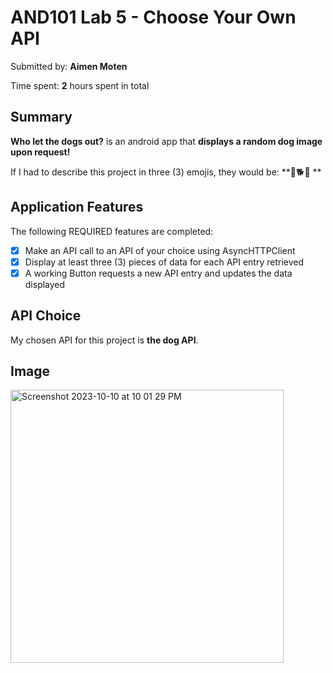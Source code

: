 # AND101 Lab 5 - Choose Your Own API

Submitted by: **Aimen Moten**

Time spent: **2** hours spent in total

## Summary

**Who let the dogs out?** is an android app that **displays a random dog image upon request!**

If I had to describe this project in three (3) emojis, they would be: **🐶🐕🐩 **

## Application Features

The following REQUIRED features are completed:

- [X] Make an API call to an API of your choice using AsyncHTTPClient
- [X] Display at least three (3) pieces of data for each API entry retrieved
- [X] A working Button requests a new API entry and updates the data displayed

## API Choice


My chosen API for this project is **the dog API**.

## Image 
<img width="437" alt="Screenshot 2023-10-10 at 10 01 29 PM" src="https://github.com/aimen-moten/dogAPI/assets/115741361/aaf28eb1-250d-4db9-b728-44ab203189b4">
